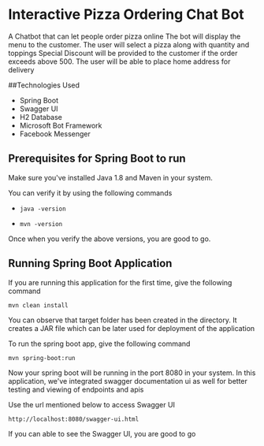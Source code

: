 # Interactive Pizza Ordering Chat Bot

A Chatbot that can let people order pizza online The bot will display the menu to the customer. 
The user will select a pizza along with quantity and toppings Special Discount will be provided to the customer if the order exceeds above 500. 
The user will be able to place home address for delivery

##Technologies Used

- Spring Boot
- Swagger UI
- H2 Database
- Microsoft Bot Framework
- Facebook Messenger
 
## Prerequisites for Spring Boot to run  
 
Make sure you've installed Java 1.8 and Maven in your system. 

You can verify it by using the following commands

- ``java -version``

- ``mvn -version`` 

Once when you verify the above versions, you are good to go.

## Running Spring Boot Application

If you are running this application for the first time, give the following command

``mvn clean install``

You can observe that target folder has been created in the directory. It creates a JAR file which can be later used for 
deployment of the application

To run the spring boot app, give the following command

``mvn spring-boot:run``

Now your spring boot will be running in the port 8080 in your system. 
In this application, we've integrated swagger documentation ui as well for better testing and viewing of endpoints and apis

Use the url mentioned below to access Swagger UI

``http://localhost:8080/swagger-ui.html``

If you can able to see the Swagger UI, you are good to go

